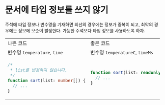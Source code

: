 # 문서에 타입 정보를 쓰지 않기

주석에 타입 정보나 변수명을 기재하면 최선의 경우에는 정보가 중복이 되고,
최악의 경우에는 정보에 모순이 발생한다. 가능한 주석보다 타입 정보를 사용하도록 하자.

<table>
    <tr>
        <td>나쁜 코드</td>
        <td>좋은 코드</td>
    </tr>
    <tr>
        <td>변수명 <code>temperature</code>, <code>time</code></td>
        <td>변수명 <code>temperatureC</code>, <code>timeMs</code></td>
    </tr>
    <tr>

<td>

```ts
/*
 * list를 변경하지 않습니다.
 */
function sort(list: number[]) {
  // ...
}
```

</td>

<td>

```ts
function sort(list: readonly number[]) {
  // ...
}
```

</td>
    </tr>
</table>
